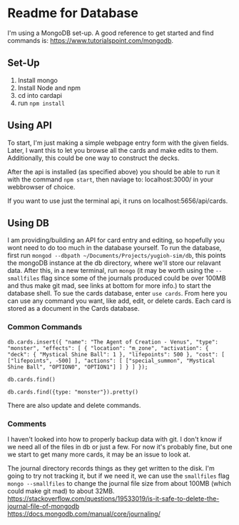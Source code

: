 # Readme for Database

I'm using a MongoDB set-up. A good reference to get started and find commands is: https://www.tutorialspoint.com/mongodb.

## Set-Up

1. Install mongo
2. Install Node and npm
3. cd into cardapi
4. run `npm install`

## Using API

To start, I'm just making a simple webpage entry form with the given fields. Later, I want this to let you browse all the cards and make edits to them. Additionally, this could be one way to construct the decks. 

After the api is installed (as specified above) you should be able to run it with the command `npm start`, then naviage to: localhost:3000/ in your webbrowser of choice. 

If you want to use just the terminal api, it runs on localhost:5656/api/cards. 


## Using DB

I am providing/building an API for card entry and editing, so hopefully you wont need to do too much in the database yourself. To run the database, first run `mongod --dbpath ~/Documents/Projects/yugioh-sim/db`, this points the mongoDB instance at the db directory, where we'll store our relavant data. After this, in a new terminal, run `mongo` (it may be worth using the `--smallfiles` flag since some of the journals produced could be over 100MB and thus make git mad, see links at bottom for more info.) to start the database shell. To sue the cards database, enter `use cards`. From here you can use any command you want, like add, edit, or delete cards. Each card is stored as a document in the Cards database.

### Common Commands

`db.cards.insert({
  "name": "The Agent of Creation - Venus",
  "type": "monster",
  "effects": [
    {
      "location": "m_zone",
      "activation": {
        "deck": {
          "Mystical Shine Ball": 1
        },
        "lifepoints": 500
      },
      "cost": [
        ["lifepoints", -500]
      ],
      "actions": [
        ["special_summon", "Mystical Shine Ball", "OPTION0", "OPTION1"]
      ]
    }
  ]
});`

`db.cards.find()`

`db.cards.find({type: "monster"}).pretty()`

There are also update and delete commands. 

### Comments

I haven't looked into how to properly backup data with git. I don't know if we need all of the files in db or just a few. For now it's probably fine, but one we start to get many more cards, it may be an issue to look at. 

The journal directory records things as they get written to the disk. I'm going to try not tracking it, but if we need it, we can use the `smallfiles` flag `mongo --smallfiles` to change the journal file size from about 100MB (which could make git mad) to about 32MB. 
https://stackoverflow.com/questions/19533019/is-it-safe-to-delete-the-journal-file-of-mongodb
https://docs.mongodb.com/manual/core/journaling/